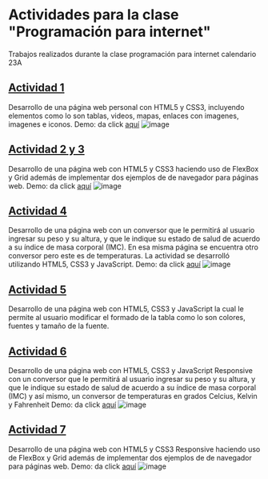# Actividades para la clase "Programación para internet"
Trabajos realizados durante la clase programación para internet calendario 23A

## [Actividad 1](https://github.com/rositaa-as/Programacion_para_Internet/tree/main/Act1-Pagina%20Personal)
Desarrollo de una página web personal con HTML5 y CSS3, incluyendo elementos como lo son tablas, videos, mapas, enlaces con imagenes, imagenes e iconos.
Demo: da click [aquí](https://paginapersonal-act1.netlify.app/)
![image](https://github.com/rositaa-as/Programacion_para_Internet/assets/99160117/2121a390-fe67-44fc-ae1e-7dab3fa39aa0)

## [Actividad 2 y 3](https://github.com/rositaa-as/Programacion_para_Internet/tree/main/Actividad_2y3)
Desarrollo de una página web con HTML5 y CSS3 haciendo uso de FlexBox y Grid además de implementar dos ejemplos de de navegador para páginas web.
Demo: da click [aquí](https://uso-flexbox-grid.netlify.app/)
![image](https://github.com/rositaa-as/Programacion_para_Internet/assets/99160117/905aaeb4-5e4f-4020-86eb-cc0c1f5ba1e7)


## [Actividad 4](https://github.com/rositaa-as/Programacion_para_Internet/tree/main/Conversores)
Desarrollo de una página web con un conversor que le permitirá al usuario ingresar su peso y su altura, y que le indique su estado de salud de acuerdo a su índice de masa corporal (IMC).
En esa misma página se encuentra otro conversor pero este es de temperaturas.
La actividad se desarrolló utilizando HTML5, CSS3 y JavaScript.
Demo: da click [aquí](https://conversortemperatura-imc.netlify.app/)
![image](https://github.com/rositaa-as/Programacion_para_Internet/assets/99160117/ab0f2eb7-0729-402b-a638-b6b3639db873)

## [Actividad 5](https://github.com/rositaa-as/Programacion_para_Internet/tree/main/Formato_tablasJS)
Desarrollo de una página web con HTML5, CSS3 y JavaScript la cual le permite al usuario modificar el formado de la tabla como lo son colores, fuentes y tamaño de la fuente.

## [Actividad 6](https://github.com/rositaa-as/Programacion_para_Internet/tree/main/Conversores%20responsive)
Desarrollo de una página web con HTML5, CSS3 y JavaScript Responsive con un conversor que le permitirá al usuario ingresar su peso y su altura, y que le indique su estado de salud de acuerdo a su índice de masa corporal (IMC) y así mismo, un conversor de temperaturas en grados Celcius, Kelvin y  Fahrenheit
Demo: da click [aquí](https://conversores-responsive-rositaa-as.netlify.app/)
![image](https://github.com/rositaa-as/Programacion_para_Internet/assets/99160117/2c07a806-807f-4a0a-97bf-5e068cf56c19)

## [Actividad 7](https://github.com/rositaa-as/Programacion_para_Internet/tree/main/act%202%20y%203_%20corregida)
Desarrollo de una página web con HTML5 y CSS3 Responsive haciendo uso de FlexBox y Grid además de implementar dos ejemplos de de navegador para páginas web.
Demo: da click [aquí](https://flexgrid-nav.netlify.app/)
![image](https://github.com/rositaa-as/Programacion_para_Internet/assets/99160117/dad5ef8d-f1d7-4bca-bbca-2f53c6395759)

